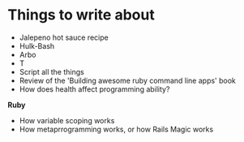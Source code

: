 Things to write about
=====================

* Jalepeno hot sauce recipe
* Hulk-Bash
* Arbo
* T
* Script all the things
* Review of the 'Building awesome ruby command line apps' book
* How does health affect programming ability?

**Ruby**

* How variable scoping works
* How metaprrogramming works, or how Rails Magic works
